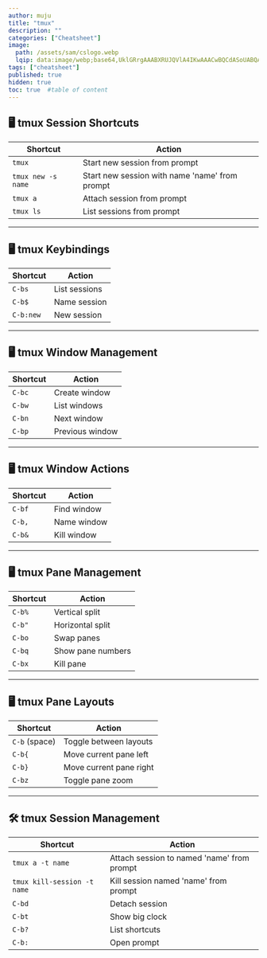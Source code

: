 ```yaml
---
author: muju
title: "tmux"
description: ""
categories: ["Cheatsheet"]
image:
  path: /assets/sam/cslogo.webp
  lqip: data:image/webp;base64,UklGRrgAAABXRUJQVlA4IKwAAACwBQCdASoUABQAPpE8mEiloyIhKA1QsBIJQBOmUI9LDMxygR2TUG+/ASwZeFfY+ZZxYNEbCgAAudBPH7h7qkaH0PDpyyq6RhcdUxV3fuoYNyS2UMvGHHRpYpcuMobdbrEI2XA9pZTO7JWBbQC+lek8NkHzNXHak0HJURnPX+fehuSaqziRVP3OZAqmtQRzRTek7lDJeGJwAKHPllHlqR55w1XwQ/ZvvcwKXQA
tags: ["cheatsheet"]
published: true
hidden: true
toc: true  #table of content
---
```


## 🖥️ tmux Session Shortcuts

| **Shortcut**        | **Action**                                |
|---------------------|-------------------------------------------|
| `tmux`              | Start new session from prompt             |
| `tmux new -s name`  | Start new session with name 'name' from prompt |
| `tmux a`            | Attach session from prompt                |
| `tmux ls`           | List sessions from prompt                 |

---

## 🖥️ tmux Keybindings

| **Shortcut**    | **Action**                |
|-----------------|---------------------------|
| `C-bs`          | List sessions             |
| `C-b$`          | Name session              |
| `C-b:new`       | New session               |

---

## 🖥️ tmux Window Management

| **Shortcut**    | **Action**                |
|-----------------|---------------------------|
| `C-bc`          | Create window             |
| `C-bw`          | List windows              |
| `C-bn`          | Next window               |
| `C-bp`          | Previous window           |

---

## 🖥️ tmux Window Actions

| **Shortcut**    | **Action**                |
|-----------------|---------------------------|
| `C-bf`          | Find window               |
| `C-b,`          | Name window               |
| `C-b&`          | Kill window               |

---

## 🖥️ tmux Pane Management

| **Shortcut**    | **Action**                |
|-----------------|---------------------------|
| `C-b%`          | Vertical split            |
| `C-b"`          | Horizontal split          |
| `C-bo`          | Swap panes                |
| `C-bq`          | Show pane numbers         |
| `C-bx`          | Kill pane                 |

---

## 🖥️ tmux Pane Layouts

| **Shortcut**    | **Action**                |
|-----------------|---------------------------|
| `C-b` (space)   | Toggle between layouts    |
| `C-b{`          | Move current pane left    |
| `C-b}`          | Move current pane right   |
| `C-bz`          | Toggle pane zoom          |

---

## 🛠️ tmux Session Management

| **Shortcut**            | **Action**                                  |
|-------------------------|---------------------------------------------|
| `tmux a -t name`        | Attach session to named 'name' from prompt  |
| `tmux kill-session -t name` | Kill session named 'name' from prompt  |
| `C-bd`                  | Detach session                             |
| `C-bt`                  | Show big clock                             |
| `C-b?`                  | List shortcuts                             |
| `C-b:`                  | Open prompt                                |
